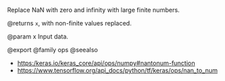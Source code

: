 Replace NaN with zero and infinity with large finite numbers.

@returns
    `x`, with non-finite values replaced.

@param x Input data.

@export
@family ops
@seealso
+ <https:/keras.io/keras_core/api/ops/numpy#nantonum-function>
+ <https://www.tensorflow.org/api_docs/python/tf/keras/ops/nan_to_num>
